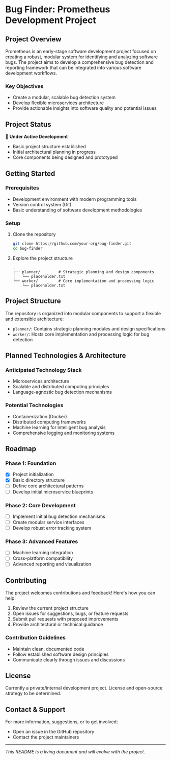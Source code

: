 # Bug Finder: Prometheus Development Project

## Project Overview

Prometheus is an early-stage software development project focused on creating a robust, modular system for identifying and analyzing software bugs. The project aims to develop a comprehensive bug detection and reporting framework that can be integrated into various software development workflows.

### Key Objectives
- Create a modular, scalable bug detection system
- Develop flexible microservices architecture
- Provide actionable insights into software quality and potential issues

## Project Status

🚧 **Under Active Development**
- Basic project structure established
- Initial architectural planning in progress
- Core components being designed and prototyped

## Getting Started

### Prerequisites
- Development environment with modern programming tools
- Version control system (Git)
- Basic understanding of software development methodologies

### Setup
1. Clone the repository
   ```bash
   git clone https://github.com/your-org/bug-finder.git
   cd bug-finder
   ```

2. Explore the project structure
   ```
   .
   ├── planner/        # Strategic planning and design components
   │   └── placeholder.txt
   └── worker/         # Core implementation and processing logic
       └── placeholder.txt
   ```

## Project Structure

The repository is organized into modular components to support a flexible and extensible architecture:

- `planner/`: Contains strategic planning modules and design specifications
- `worker/`: Hosts core implementation and processing logic for bug detection

## Planned Technologies & Architecture

### Anticipated Technology Stack
- Microservices architecture
- Scalable and distributed computing principles
- Language-agnostic bug detection mechanisms

### Potential Technologies
- Containerization (Docker)
- Distributed computing frameworks
- Machine learning for intelligent bug analysis
- Comprehensive logging and monitoring systems

## Roadmap

### Phase 1: Foundation
- [x] Project initialization
- [x] Basic directory structure
- [ ] Define core architectural patterns
- [ ] Develop initial microservice blueprints

### Phase 2: Core Development
- [ ] Implement initial bug detection mechanisms
- [ ] Create modular service interfaces
- [ ] Develop robust error tracking system

### Phase 3: Advanced Features
- [ ] Machine learning integration
- [ ] Cross-platform compatibility
- [ ] Advanced reporting and visualization

## Contributing

The project welcomes contributions and feedback! Here's how you can help:

1. Review the current project structure
2. Open issues for suggestions, bugs, or feature requests
3. Submit pull requests with proposed improvements
4. Provide architectural or technical guidance

### Contribution Guidelines
- Maintain clean, documented code
- Follow established software design principles
- Communicate clearly through issues and discussions

## License

Currently a private/internal development project. 
License and open-source strategy to be determined.

## Contact & Support

For more information, suggestions, or to get involved:
- Open an issue in the GitHub repository
- Contact the project maintainers

---

*This README is a living document and will evolve with the project.*